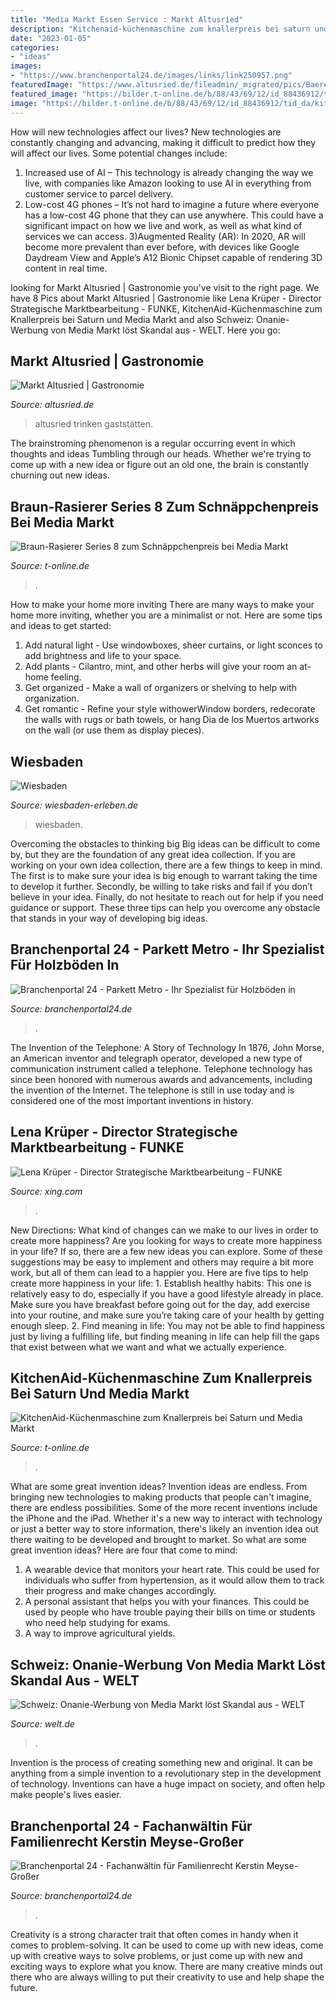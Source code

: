 ```yaml
---
title: "Media Markt Essen Service : Markt Altusried"
description: "Kitchenaid-küchenmaschine zum knallerpreis bei saturn und media markt"
date: "2023-01-05"
categories:
- "ideas"
images:
- "https://www.branchenportal24.de/images/links/link250957.png"
featuredImage: "https://www.altusried.de/fileadmin/_migrated/pics/Baeren.jpg"
featured_image: "https://bilder.t-online.de/b/88/43/69/12/id_88436912/tid_da/kitchenaid-bei-saturn-40-prozent-reduziert-die-kuechenmaschine-erleichtert-die-arbeit-beim-kochen-und-backen-.jpg"
image: "https://bilder.t-online.de/b/88/43/69/12/id_88436912/tid_da/kitchenaid-bei-saturn-40-prozent-reduziert-die-kuechenmaschine-erleichtert-die-arbeit-beim-kochen-und-backen-.jpg"
---
```



How will new technologies affect our lives?
New technologies are constantly changing and advancing, making it difficult to predict how they will affect our lives. Some potential changes include: 
1) Increased use of AI – This technology is already changing the way we live, with companies like Amazon looking to use AI in everything from customer service to parcel delivery. 
2) Low-cost 4G phones – It’s not hard to imagine a future where everyone has a low-cost 4G phone that they can use anywhere. This could have a significant impact on how we live and work, as well as what kind of services we can access. 
3)Augmented Reality (AR): In 2020, AR will become more prevalent than ever before, with devices like Google Daydream View and Apple’s A12 Bionic Chipset capable of rendering 3D content in real time.

	

		
looking for Markt Altusried | Gastronomie you've visit to the right page. We have 8 Pics about Markt Altusried | Gastronomie like Lena Krüper - Director Strategische Marktbearbeitung - FUNKE, KitchenAid-Küchenmaschine zum Knallerpreis bei Saturn und Media Markt and also Schweiz: Onanie-Werbung von Media Markt löst Skandal aus - WELT. Here you go:
		
    
## Markt Altusried | Gastronomie

<img loading=lazy src="https://www.altusried.de/fileadmin/_migrated/pics/Baeren.jpg" onerror="this.onerror=null;this.src='https://tse1.mm.bing.net/th?id=OIP.xc_rPm0UUvr5GTUfYSqBRAHaFj&amp;pid=15.1';" alt="Markt Altusried | Gastronomie">

_Source: altusried.de_

>altusried trinken gaststätten. 

	

The brainstroming phenomenon is a regular occurring event in which thoughts and ideas Tumbling through our heads. Whether we're trying to come up with a new idea or figure out an old one, the brain is constantly churning out new ideas. 

    
## Braun-Rasierer Series 8 Zum Schnäppchenpreis Bei Media Markt

<img loading=lazy src="https://bilder.t-online.de/b/86/96/66/12/id_86966612/tid_da/der-rasierer-series-8-von-braun-ist-mit-10-000-vibrationen-besonders-sanft-zur-haut-.jpg" onerror="this.onerror=null;this.src='https://tse2.mm.bing.net/th?id=OIP.Shhv2aJ-nAoKKRrJMmSZGAHaEK&amp;pid=15.1';" alt="Braun-Rasierer Series 8 zum Schnäppchenpreis bei Media Markt">

_Source: t-online.de_

>. 

	

How to make your home more inviting
There are many ways to make your home more inviting, whether you are a minimalist or not. Here are some tips and ideas to get started:
1. Add natural light - Use windowboxes, sheer curtains, or light sconces to add brightness and life to your space.
2. Add plants - Cilantro, mint, and other herbs will give your room an at-home feeling.
3. Get organized - Make a wall of organizers or shelving to help with organization.
4. Get romantic - Refine your style withowerWindow borders, redecorate the walls with rugs or bath towels, or hang Dia de los Muertos artworks on the wall (or use them as display pieces).

    
## Wiesbaden

<img loading=lazy src="https://media.cool-cities.com/web_slider_warmer_damm1805_004mk.jpg.jpg" onerror="this.onerror=null;this.src='https://tse4.mm.bing.net/th?id=OIP.c7omABiuvrU0AXSXPbfnZgHaED&amp;pid=15.1';" alt="Wiesbaden">

_Source: wiesbaden-erleben.de_

>wiesbaden. 

	

Overcoming the obstacles to thinking big
Big ideas can be difficult to come by, but they are the foundation of any great idea collection. If you are working on your own idea collection, there are a few things to keep in mind. The first is to make sure your idea is big enough to warrant taking the time to develop it further. Secondly, be willing to take risks and fail if you don’t believe in your idea. Finally, do not hesitate to reach out for help if you need guidance or support. These three tips can help you overcome any obstacle that stands in your way of developing big ideas.

    
## Branchenportal 24 - Parkett Metro - Ihr Spezialist Für Holzböden In

<img loading=lazy src="http://www.branchenportal24.de/images/links/link5988.gif" onerror="this.onerror=null;this.src='https://tse4.mm.bing.net/th?id=OIP.JSmi1R6TBuq9mRu4OmgxZwAAAA&amp;pid=15.1';" alt="Branchenportal 24 - Parkett Metro - Ihr Spezialist für Holzböden in">

_Source: branchenportal24.de_

>. 

	

The Invention of the Telephone: A Story of Technology
In 1876, John Morse, an American inventor and telegraph operator, developed a new type of communication instrument called a telephone. Telephone technology has since been honored with numerous awards and advancements, including the invention of the Internet. The telephone is still in use today and is considered one of the most important inventions in history.

    
## Lena Krüper - Director Strategische Marktbearbeitung - FUNKE

<img loading=lazy src="https://profile-images.xing.com/images/013e71ac24c417e4445a1e97881855de-6/lena-krüper.1024x1024.jpg" onerror="this.onerror=null;this.src='https://tse2.mm.bing.net/th?id=OIP.Ew9o5vKgnbfcy_uAA4x2EQHaHa&amp;pid=15.1';" alt="Lena Krüper - Director Strategische Marktbearbeitung - FUNKE">

_Source: xing.com_

>. 

	

New Directions: What kind of changes can we make to our lives in order to create more happiness?
Are you looking for ways to create more happiness in your life? If so, there are a few new ideas you can explore. Some of these suggestions may be easy to implement and others may require a bit more work, but all of them can lead to a happier you. Here are five tips to help create more happiness in your life: 1. Establish healthy habits: This one is relatively easy to do, especially if you have a good lifestyle already in place. Make sure you have breakfast before going out for the day, add exercise into your routine, and make sure you’re taking care of your health by getting enough sleep. 2. Find meaning in life: You may not be able to find happiness just by living a fulfilling life, but finding meaning in life can help fill the gaps that exist between what we want and what we actually experience.

    
## KitchenAid-Küchenmaschine Zum Knallerpreis Bei Saturn Und Media Markt

<img loading=lazy src="https://bilder.t-online.de/b/88/43/69/12/id_88436912/tid_da/kitchenaid-bei-saturn-40-prozent-reduziert-die-kuechenmaschine-erleichtert-die-arbeit-beim-kochen-und-backen-.jpg" onerror="this.onerror=null;this.src='https://tse1.mm.bing.net/th?id=OIP.WgZ2wkgz559GBf03u-MpPAHaEK&amp;pid=15.1';" alt="KitchenAid-Küchenmaschine zum Knallerpreis bei Saturn und Media Markt">

_Source: t-online.de_

>. 

	

What are some great invention ideas?
Invention ideas are endless. From bringing new technologies to making products that people can't imagine, there are endless possibilities. Some of the more recent inventions include the iPhone and the iPad. Whether it's a new way to interact with technology or just a better way to store information, there's likely an invention idea out there waiting to be developed and brought to market. So what are some great invention ideas? Here are four that come to mind: 
1) A wearable device that monitors your heart rate. This could be used for individuals who suffer from hypertension, as it would allow them to track their progress and make changes accordingly. 
2) A personal assistant that helps you with your finances. This could be used by people who have trouble paying their bills on time or students who need help studying for exams. 
3) A way to improve agricultural yields.

    
## Schweiz: Onanie-Werbung Von Media Markt Löst Skandal Aus - WELT

<img loading=lazy src="https://www.welt.de/img/vermischtes/mobile135231299/1071359407-ci16x9-w1200/YouTube-Werbewoche-Media-Markt.jpg" onerror="this.onerror=null;this.src='https://tse1.mm.bing.net/th?id=OIP.OkHm4jnDlkfSZJKjExpr-QHaEK&amp;pid=15.1';" alt="Schweiz: Onanie-Werbung von Media Markt löst Skandal aus - WELT">

_Source: welt.de_

>. 

	

Invention is the process of creating something new and original. It can be anything from a simple invention to a revolutionary step in the development of technology. Inventions can have a huge impact on society, and often help make people's lives easier.

    
## Branchenportal 24 - Fachanwältin Für Familienrecht Kerstin Meyse-Großer

<img loading=lazy src="https://www.branchenportal24.de/images/links/link250957.png" onerror="this.onerror=null;this.src='https://tse2.mm.bing.net/th?id=OIP.u_M9LaqRhlHf8h8SWhrOyAAAAA&amp;pid=15.1';" alt="Branchenportal 24 - Fachanwältin für Familienrecht Kerstin Meyse-Großer">

_Source: branchenportal24.de_

>. 

	

Creativity is a strong character trait that often comes in handy when it comes to problem-solving. It can be used to come up with new ideas, come up with creative ways to solve problems, or just come up with new and exciting ways to explore what you know. There are many creative minds out there who are always willing to put their creativity to use and help shape the future.

